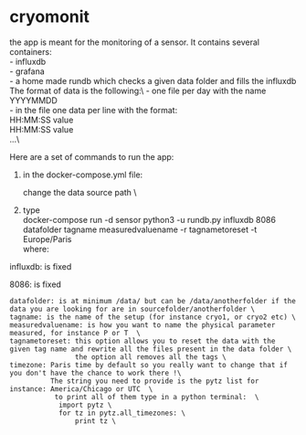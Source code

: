 # cryomonit
the app is meant for the monitoring of a sensor. It contains several containers: \
    - influxdb \
    - grafana \
    - a home made rundb which checks a given data folder and fills the influxdb \
The format of data is the following:\ 
    - one file per day with the name YYYYMMDD \
    - in the file one data per line with the format:\
        HH:MM:SS value\
        HH:MM:SS value\
        ...\


Here are a set of commands to run the app:

1. in the docker-compose.yml file:

    change the data source path  \ 
2. type  \
docker-compose run -d sensor python3 -u rundb.py influxdb 8086 datafolder tagname measuredvaluename -r tagnametoreset -t Europe/Paris \
where: 

influxdb: is fixed
    
8086: is fixed

    datafolder: is at minimum /data/ but can be /data/anotherfolder if the data you are looking for are in sourcefolder/anotherfolder \
    tagname: is the name of the setup (for instance cryo1, or cryo2 etc) \
    measuredvaluename: is how you want to name the physical parameter measured, for instance P or T  \
    tagnametoreset: this option allows you to reset the data with the given tag name and rewrite all the files present in the data folder \
                    the option all removes all the tags \
    timezone: Paris time by default so you really want to change that if you don't have the chance to work there !\ 
              The string you need to provide is the pytz list for instance: America/Chicago or UTC  \ 
               to print all of them type in a python terminal:  \
                import pytz \ 
                for tz in pytz.all_timezones: \
                    print tz \
